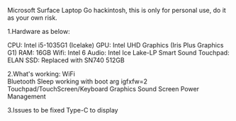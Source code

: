 Microsoft Surface Laptop Go hackintosh, this is only for personal use, do it as your own risk.

1.Hardware as below:

CPU: Intel i5-1035G1 (Icelake)
GPU: Intel UHD Graphics (Iris Plus Graphics G1)
RAM: 16GB
Wifi: Intel 6 
Audio: Intel Ice Lake-LP Smart Sound
Touchpad: ELAN
SSD: Replaced with SN740 512GB

2.What's working:
WiFi	
Bluetooth
Sleep	working with boot arg igfxfw=2
Touchpad/TouchScreen/Keyboard
Graphics
Sound
Screen
Power Management

3.Issues to be fixed
Type-C to display

